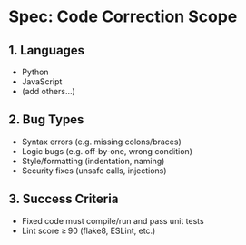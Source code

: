 # Spec: Code Correction Scope

## 1. Languages
- Python
- JavaScript
- (add others…)

## 2. Bug Types
- Syntax errors (e.g. missing colons/braces)
- Logic bugs (e.g. off‑by‑one, wrong condition)
- Style/formatting (indentation, naming)
- Security fixes (unsafe calls, injections)

## 3. Success Criteria
- Fixed code must compile/run and pass unit tests
- Lint score ≥ 90 (flake8, ESLint, etc.)
